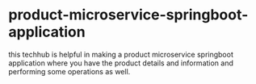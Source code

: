 # product-microservice-springboot-application
this techhub is helpful in making a product microservice springboot application where you have the product details and information and performing some operations as well.
